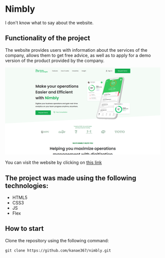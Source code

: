 # Nimbly

I don't know what to say about the website.

## Functionality of the project

The website provides users with information about the services of the company, allows them to get free advice, as well as to apply for a demo version of the product provided by the company.

![Preview](./Preview.png)

You can visit the website by clicking on [this link](https://kanae367.github.io/nimbly/)

## The project was made using the following technologies:

- HTML5
- CSS3
- JS
- Flex

## How to start

Clone the repository using the following command: 

`git clone https://github.com/kanae367/nimbly.git`

